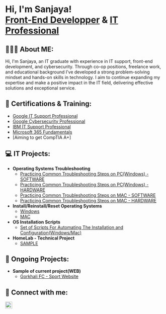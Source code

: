 <h1>Hi, I'm Sanjaya! <br/><a href="https://github.com/sanjayatech-hub">Front-End Developper</a> & <a href="https://www.linkedin.com/in/smongar24/">IT Professional</a>

<h2>👨🏻‍💻 About ME:</h2>
  Hi, I'm Sanjaya, an IT graduate with experience in IT support, front-end development, and cybersecurity. Through co-op positions, freelance work, and educational background I’ve developed a strong problem-solving mindset and hands-on skills in technology. I aim to continue expanding my expertise and make a positive impact in the IT field, delivering effective solutions and exceptional service.<br/>
<h2></h2>

<h2>📑 Certifications & Training:</h2>

  - [Google IT Support Professional](https://github.com/sanjayatech-hub/GoogleITSupportCert)
  - [Google Cybersecurity Professional](https://github.com/sanjayatech-hub/GoogleCybersecurityCert)
  - [IBM IT Support Professional](https://github.com/sanjayatech-hub/IBMCertificate)
  - [Microsoft 365 Fundamentals](https://github.com/sanjayatech-hub/Microsoft365Cert)
  - [Aiming to get CompTIA A+]
<h2>💻 IT Projects:</h2>

- <b>Operating Systems Troubleshooting</b>
  - [Practicing Common Troubleshooting Steps on PC(Windows) - SOFTWARE](https://github.com/joshmadakor1/Algorithms-Practice)
  - [Practicing Common Troubleshooting Steps on PC(Windows) - HARDWARE](https://github.com/joshmadakor1/Algorithms-Practice)
  - [Practicing Common Troubleshooting Steps on MAC - SOFTWARE](https://github.com/joshmadakor1/Algorithms-Practice)
  - [Practicing Common Troubleshooting Steps on MAC - HARDWARE](https://github.com/joshmadakor1/Algorithms-Practice)
- <b>Install/Reinstall/Reset Operating Systems</b>
  - [Windows](https://github.com/joshmadakor1/4chan-Image-Analysis-Middleware-C964) <b><i></b></i>
  - [MAC](https://github.com/joshmadakor1/4chan-Image-Analysis-Middleware-C964) <b><i></b></i>
- <b>OS Installation Scripts</b>
  - [Set of Scripts For Automating The Installation and Configuration(Windows/Mac)](https://github.com/joshmadakor1/Sentinel-Lab)
- <b>HomeLab - Technical Project</b>
  - [SAMPLE](https://github.com/joshmadakor1/Sentinel-Lab)

<h2>🚀 Ongoing Projects:</h2>

- <b>Sample of current project(WEB)</b>
  - [Gorkhali FC - Sport Website](https://github.com/sanjayatech-hub/GorkhaliFC)

<h2> 🤳 Connect with me:</h2>

[<img align="left" alt="JoshMadakor | LinkedIn" width="22px" src="https://cdn.jsdelivr.net/npm/simple-icons@v3/icons/linkedin.svg" />][linkedin]

[linkedin]: https://www.linkedin.com/in/smongar24/

<!--
